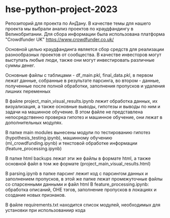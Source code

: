 # hse-python-project-2023
Репозиторий для проекта по АнДану. В качестве темы для нашего проекта мы выбрали анализ проектов по краудфандингу в Великобритании. Для сбора информации была использована платформа "Crowdfunder UK" https://www.crowdfunder.co.uk/

Основной целью краудфандинга является сбор средств для реализации разнообразных проектов от сообщества. В качестве инвесторов могут выступать любые люди, также они могут инвестировать различные суммы денег. 

Основные файлы с таблицами - df_main.pkl, final_data.pkl, в первом лежат данные, собранные в результате парсинга, во втором - данные, полученные после полной обработки, заполнения пропусков и удаления лишних переменных

В файле project_main_visual_results.ipynb лежит обработка данных, их визуализация, а также основные выводы, гипотезы и выводы по ним и задачи на машинное обучение. В этом файле не представлена непосредственно проверка гипотез и машинное обучение, они лежат в дополнительных модулях. 

В папке main modules вынесены модули по тестированию гипотез (hypothesis_testing.ipynb), машинному обучению (ml_crowdfunding.ipynb) и текстовой обработке информации (feature_processing.ipynb)

В папке html backups лежат эти же файлы в формате html, а также основной файл в том же формате (project_main_visual_results.html)

В parsing.ipynb в папке парсинг лежит код с парсингом данных и заполнением пропусков, в этой же папке лежат промежуточные файлы со спарсенными данными и файл html 
В feature_processing.ipynb: обработка описаний, OHE тэгов, заполнение пропусков в локациях и создание новых признаков.

В файле requirements.txt находится список модулей, необходимых для установки при использованиир кода
